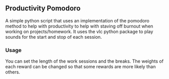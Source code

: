 ## Productivity Pomodoro 
A simple python script that uses an implementation of the pomodoro method to help with productivity to help with staving off burnout when working on projects/homework. 
It uses the vlc python package to play sounds for the start and stop of each session.

###  Usage
You can set the length of the work sessions and the breaks. The weights of each reward can be changed so that some rewards are more likely than others.
